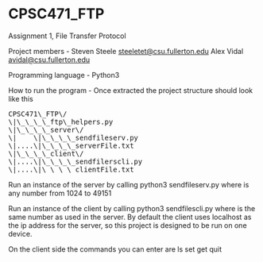 # CPSC471_FTP
Assignment 1, File Transfer Protocol

Project members -
Steven Steele steeletet@csu.fullerton.edu
Alex Vidal avidal@csu.fullerton.edu

Programming language -
Python3

How to run the program -
Once extracted the project structure should look like this
<pre>
CPSC471\_FTP\/  
\|\_\_\_\_ftp\_helpers.py  
\|\_\_\_\_server\/  
\|    \|\_\_\_\_sendfileserv.py  
\|....\|\_\_\_\_serverFile.txt  
\|\_\_\_\_client\/  
\|....\|\_\_\_\_sendfilerscli.py  
\|....\|\_\_\_\_clientFile.txt  
</pre>
 
Run an instance of the server by calling
    python3 sendfileserv.py <port>
where <port> is any number from 1024 to 49151

Run an instance of the client by calling
    python3 sendfilescli.py <port>
where <port> is the same number as used in the server.
By default the client uses localhost as the ip address for the server,
so this project is designed to be run on one device.

On the client side the commands you can enter are
   ls <options>
   set <filename>
   get <filename>
   quit
